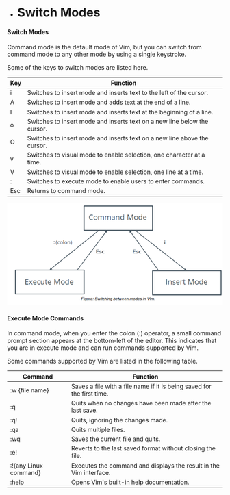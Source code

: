 - # Switch Modes

#### Switch Modes

Command mode is the default mode of Vim, but you can switch from command mode to any other mode by using a single keystroke.

Some of the keys to switch modes are listed here.

Key | Function
------- | ------
i | Switches to insert mode and inserts text to the left of the cursor.
A | Switches to insert mode and adds text at the end of a line.
I | Switches to insert mode and inserts text at the beginning of a line.
o | Switches to insert mode and inserts text on a new line below the cursor.
O | Switches to insert mode and inserts text on a new line above the cursor.
v | Switches to visual mode to enable selection, one character at a time.
V | Switches to visual mode to enable selection, one line at a time.
: | Switches to execute mode to enable users to enter commands.
Esc | Returns to command mode.

  
![](./img/switch.png)

#### Execute Mode Commands

In command mode, when you enter the colon (:) operator, a small command prompt section appears at the bottom-left of the editor. This indicates that you are in execute mode and can run commands supported by Vim.

Some commands supported by Vim are listed in the following table.

Command | Function
---------- | --------
:w {file name} | Saves a file with a file name if it is being saved for the first time.
:q | Quits when no changes have been made after the last save.
:q! | Quits, ignoring the changes made.
:qa | Quits multiple files.
:wq | Saves the current file and quits.
:e! | Reverts to the last saved format without closing the file.
:!{any Linux command} | Executes the command and displays the result in the Vim interface.
:help | Opens Vim's built-in help documentation.